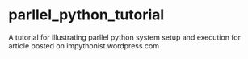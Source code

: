 parllel_python_tutorial
=======================

A tutorial for illustrating parllel python system setup and execution for 
article posted on impythonist.wordpress.com
